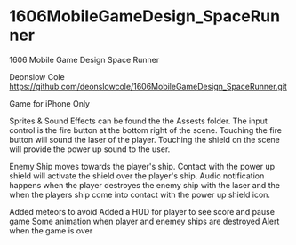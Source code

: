 # 1606MobileGameDesign_SpaceRunner
1606 Mobile Game Design Space Runner

Deonslow Cole
https://github.com/deonslowcole/1606MobileGameDesign_SpaceRunner.git

Game for iPhone Only

Sprites & Sound Effects can be found the the Assests folder.
The input control is the fire button at the bottom right of the scene.
Touching the fire button will sound the laser of the player. Touching the shield on the scene will provide the power up sound to the user.


Enemy Ship moves towards the player's ship. 
Contact with the power up shield will activate the shield over the player's ship.
Audio notification happens when the player destroyes the enemy ship with the laser and the when the players ship come into contact with the power up shield icon.

Added meteors to avoid
Added a HUD for player to see score and pause game
Some animation when player and enemey ships are destroyed
Alert when the game is over